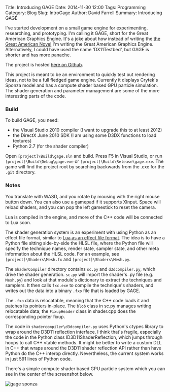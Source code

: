 Title: Introducing GAGE
Date: 2014-11-30 12:00
Tags: Programming
Category: Blog
Slug: IntroGage
Author: David Farrell
Summary: Introducing GAGE

I've started development on a small game engine for experimenting, researching, and prototyping. I'm calling it GAGE,
short for the Great American Graphics Engine. It's a joke about how instead of writing the [the Great American
Novel](http://en.wikipedia.org/wiki/Great_American_Novel) I'm writing the Great American Graphics Engine. Alternatively,
I could have used the name 'DX11Testbed', but GAGE is shorter and has more panache.

The project is hosted [here on Github](http://github.com/nosferalatu/gage).

This project is meant to be an environment to quickly test out rendering ideas, not to be a full fledged game
engine. Currently it displays Crytek's Sponza model and has a compute shader based GPU particle simulation. The shader
generation and parameter management are some of the more interesting parts of the code.

### Build

To build GAGE, you need:

* the Visual Studio 2010 compiler (I want to upgrade this to at least 2012)
* the DirectX June 2010 SDK (I am using some D3DX functions to load textures)
* Python 2.7 (for the shader compiler)

Open `[project]\Build\gage.sln` and build. Press F5 in Visual Studio, or run `[project]\Build\Debug\gage.exe` or
`[project]\Build\Release\gage.exe`. The game will find the project root by searching backwards from the .exe for the
`.git` directory.

### Notes

You translate with WASD, and you rotate by mousing with the right mouse button down. You can also use a gamepad if it
supports XInput. Space will reload shaders, and you can pop the left gamestick to reset the camera. 

Lua is compiled in the engine, and more of the C++ code will be connected to Lua soon.

The shader generation system is an experiment with using Python as an effect file format, similar to [Lua as an effect
file format](http://prideout.net/blog/?p=1). The idea is to have a Python file sitting side-by-side the HLSL file,
where the Python file will specify the technique names, render state, sampler state, and other meta information about the
HLSL code. For an example, see `[project]\Shaders\Mesh.fx` and `[project]\Shaders\Mesh.py`.

The `ShaderCompiler` directory contains `sc.py` and `d3dcompiler.py`, which drive the shader generation. `sc.py` will
import the shader's .py file (e.g. `Mesh.py`) and look at that module's dictionary to extract the techniques and
samplers. It then calls `fxc.exe` to compile the technique's shaders, and writes out the data into a binary `.fxo`
file that is loaded by GAGE.

The `.fxo` data is relocatable, meaning that the C++ code loads it and patches its pointers in-place. The `blob` class
in sc.py manages writing relocatable data; the `FixupHeader` class in shader.cpp does the corresponding pointer fixup.

The code in `shadercompiler\d3dcompiler.py` uses Python's ctypes library to wrap around the D3D11 reflection
interface. I think that's fragile, especially the code in the Python class ID3D11ShaderReflection, which jumps through
hoops to call C++ vtable methods. It might be better to write a custom DLL in C++ that wraps around the D3D11 shader
reflection API rather than have Python do the C++ interop directly. Nevertheless, the current system works in just 591
lines of Python code.

There's a simple compute shader based GPU particle system which you can see in the center of the screenshot below.

![gage sponza]({filename}images/IntroGageSponza.jpg)
